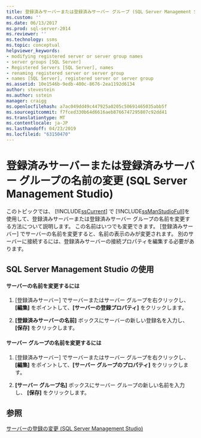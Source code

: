 ```yaml
---
title: 登録済みサーバーまたは登録済みサーバー グループ (SQL Server Management Studio) の名前を変更する |Microsoft Docs
ms.custom: ''
ms.date: 06/13/2017
ms.prod: sql-server-2014
ms.reviewer: ''
ms.technology: ssms
ms.topic: conceptual
helpviewer_keywords:
- modifying registered server or server group names
- server groups [SQL Server]
- Registered Servers [SQL Server], names
- renaming registered server or server group
- names [SQL Server], registered server or server group
ms.assetid: 10e1546b-9edb-400c-8676-2ea1192d6134
author: stevestein
ms.author: sstein
manager: craigg
ms.openlocfilehash: a7ac049dd49c447925a0205c50691465035abb5f
ms.sourcegitcommit: f7fced330b64d6616aeb8766747295807c92dd41
ms.translationtype: MT
ms.contentlocale: ja-JP
ms.lasthandoff: 04/23/2019
ms.locfileid: "63150470"
---
```

# <a name="change-the-name-of-a-registered-server-or-registered-server-group-sql-server-management-studio"></a>登録済みサーバーまたは登録済みサーバー グループの名前の変更 (SQL Server Management Studio)
  このトピックでは、 [!INCLUDE[ssCurrent](../../includes/sscurrent-md.md)] で [!INCLUDE[ssManStudioFull](../../includes/ssmanstudiofull-md.md)]を使用して、登録済みサーバーまたは登録済みサーバー グループの名前を変更する方法について説明します。 この名前はいつでも変更できます。 [登録済みサーバー] でサーバーの名前を変更すると、名前の表示のみが変更されます。 別のサーバーに接続するには、登録済みサーバーの接続プロパティを編集する必要があります。  
  
##  <a name="SSMSProcedure"></a> SQL Server Management Studio の使用  
  
#### <a name="to-change-the-name-of-a-server"></a>サーバーの名前を変更するには  
  
1.  [登録済みサーバー] でサーバーまたはサーバー グループを右クリックし、**[編集]** をポイントして、**[サーバーの登録プロパティ]** をクリックします。  
  
2.  **[登録済みサーバーの名前]** ボックスにサーバーの新しい登録名を入力し、 **[保存]** をクリックします。  
  
#### <a name="to-change-the-name-of-a-server-group"></a>サーバー グループの名前を変更するには  
  
1.  [登録済みサーバー] でサーバーまたはサーバー グループを右クリックし、**[編集]** をポイントして、**[サーバー グループのプロパティ]** をクリックします。  
  
2.  **[サーバー グループ名]** ボックスにサーバー グループの新しい名前を入力し、 **[保存]** をクリックします。  
  
## <a name="see-also"></a>参照  
 [サーバーの登録の変更 &#40;SQL Server Management Studio&#41;](change-a-server-s-registration-sql-server-management-studio.md)
  
  
